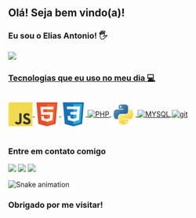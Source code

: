 ## Olá! Seja bem vindo(a)!

### Eu sou o Elias Antonio! 🖐️



<div>
  <a href="https://github.com/eliasdossantos">
  <img height="180em" src="https://github-readme-stats.vercel.app/api?username=eliasdossantos&show_icons=true&theme=dark&include_all_commits=true&count_private=true"/>
</div>

### Tecnologias que eu uso no meu dia 💻

<div style="display: inline_block"><br/>
    <a href="https://developer.mozilla.org/en-US/docs/Web/JavaScript" target="_blank"> <img align="center" alt="javascript" height="50" width="50"  src="https://raw.githubusercontent.com/devicons/devicon/master/icons/javascript/javascript-original.svg"/> </a>
    <a href="https://www.w3.org/html/" target="_blank"> <img align="center" alt="HTML" height="50" width="50" src="https://raw.githubusercontent.com/devicons/devicon/master/icons/html5/html5-original.svg"> </a>
    <a href="https://www.w3schools.com/css/" target="_blank"> <img align="center" alt="CSS" height="50" width="50" src="https://raw.githubusercontent.com/devicons/devicon/master/icons/css3/css3-original.svg"> </a>
    <a href="https://www.php.net/" target="_blank"> <img align="center" alt="PHP" height="60" width="60"  src="https://cdn.jsdelivr.net/gh/devicons/devicon/icons/php/php-plain.svg"> </a>
    <a href="https://www.python.org" target="_blank"> <img align="center" alt="python" height="50" width="50" src="https://raw.githubusercontent.com/devicons/devicon/master/icons/python/python-original.svg" /> </a>
    <a href="https://www.mysql.com/" target="_blank"> <img align="center" alt="MYSQL" height="60" width="60" src="https://cdn.jsdelivr.net/gh/devicons/devicon/icons/mysql/mysql-original-wordmark.svg"> </a>
    <a href="https://git-scm.com/" target="_blank"> <img align="center" alt="git" height="50" width="50"  src="https://www.vectorlogo.zone/logos/git-scm/git-scm-icon.svg"/> <a/>
</div><br/>

### Entre em contato comigo
<div> 
  <a href="https://instagram.com/elyassantos_" target="_blank"><img src="https://img.shields.io/badge/-Instagram-%23E4405F?style=for-the-badge&logo=instagram&logoColor=white" target="_blank"></a>
 <a href="https://discord.gg/rXdBQ8wA" target="_blank"><img src="https://img.shields.io/badge/Discord-7289DA?style=for-the-badge&logo=discord&logoColor=white" target="_blank"></a> 
  <a href = "mailto:contatoeliasantonio@gmail.com"><img src="https://img.shields.io/badge/Gmail-D14836?style=for-the-badge&logo=gmail&logoColor=white" target="_blank">   </a>
</div>

![Snake animation](https://github.com/eliasdossantos/eliasdossantos/blob/output/github-contribution-grid-snake.svg)
  
 ### Obrigado por me visitar!
